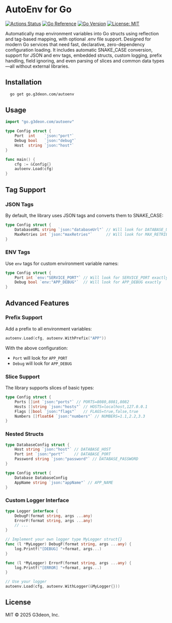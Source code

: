 # AutoEnv for Go

[![Actions Status](https://github.com/g3deon/autoenv/actions/workflows/go.yml/badge.svg)](https://github.com/g3deon/autoenv/actions)
[![Go Reference](https://pkg.go.dev/badge/go.g3deon.com/autoenv.svg)](https://pkg.go.dev/go.g3deon.com/autoenv)
[![Go Version](https://img.shields.io/badge/go-1.22+-blue.svg)](https://golang.org/dl/)
[![License: MIT](https://img.shields.io/badge/License-MIT-yellow.svg)](https://opensource.org/licenses/MIT)

Automatically map environment variables into Go structs using reflection and tag-based mapping, with optional .env file
support. Designed for modern Go services that need fast, declarative, zero-dependency configuration loading. It includes
automatic SNAKE_CASE conversion, support for JSON and env tags, embedded structs, custom logging, prefix handling, field
ignoring, and even parsing of slices and common data types—all without external libraries.

## Installation

```sh
  go get go.g3deon.com/autoenv
```

## Usage

```go
import "go.g3deon.com/autoenv"

type Config struct {
	Port  int    `json:"port"`
	Debug bool   `json:"debug"`
	Host  string `json:"host"`
}

func main() {
	cfg := &Config{}
	autoenv.Load(cfg)
}
```

## Tag Support

### JSON Tags

By default, the library uses JSON tags and converts them to SNAKE_CASE:

```go
type Config struct {
	DatabaseURL string `json:"databaseUrl"` // Will look for DATABASE_URL 
	MaxRetries int `json:"maxRetries"`      // Will look for MAX_RETRIES
}
```

### ENV Tags

Use `env` tags for custom environment variable names:

```go
type Config struct {
	Port int `env:"SERVICE_PORT"` // Will look for SERVICE_PORT exactly 
	Debug bool `env:"APP_DEBUG"`  // Will look for APP_DEBUG exactly 
}
```

## Advanced Features

### Prefix Support

Add a prefix to all environment variables:

```go 
autoenv.Load(cfg, autoenv.WithPrefix("APP"))
```

With the above configuration:

- `Port` will look for `APP_PORT`
- `Debug` will look for `APP_DEBUG`

### Slice Support

The library supports slices of basic types:

```go
type Config struct {
	Ports []int `json:"ports"` // PORTS=8080,8081,8082 
	Hosts []string `json:"hosts"` // HOSTS=localhost,127.0.0.1 
	Flags []bool `json:"flags"`   // FLAGS=true,false,true 
	Numbers []float64 `json:"numbers"` // NUMBERS=1.1,2.2,3.3 
}
```

### Nested Structs

```go
type DatabaseConfig struct {
	Host string `json:"host"` // DATABASE_HOST
	Port int `json:"port"`    // DATABASE_PORT
	Password string `json:"password"` // DATABASE_PASSWORD
}

type Config struct {
	Database DatabaseConfig
	AppName string `json:"appName"` // APP_NAME
}
```

### Custom Logger Interface

```go 
type Logger interface {
	DebugF(format string, args ...any)
	ErrorF(format string, args ...any)
	// ...
}

// Implement your own logger type MyLogger struct{}
func (l *MyLogger) DebugF(format string, args ...any) {
	log.Printf("[DEBUG] "+format, args...)
}

func (l *MyLogger) ErrorF(format string, args ...any) {
	log.Printf("[ERROR] "+format, args...)
}

// Use your logger 
autoenv.Load(cfg, autoenv.WithLogger(&MyLogger{}))
```

## License

MIT © 2025 G3deon, Inc.
